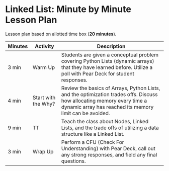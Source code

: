 # Linked List: Minute by Minute Lesson Plan
Lesson plan based on allotted time box (**20 minutes**).

|Minutes   | Activity  	|   Description |
|---	|---	|---	
| 3 min 	|  Warm Up  	|  Students are given a conceptual problem covering Python Lists (dynamic arrays) that they have learned before. Utilize a poll with Pear Deck for student responses. |
|  4 min 	|  Start with the Why?	|  Review the basics of Arrays, Python Lists, and the optimization trades offs. Discuss how allocating memory every time a dynamic array has reached its memory limit can be avoided. |
| 9 min | TT | Teach the class about Nodes, Linked Lists, and the trade offs of utilizing a data structure like a Linked List. |
| 3 min | Wrap Up | Perform a CFU (Check For Understanding) with Pear Deck, call out any strong responses, and field any final questions. |
